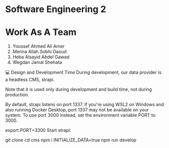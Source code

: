 # Software Engineering 2
# Work As A Team 
  1. Youssef Ahmed Ali Amer
  2. Menna Allah Sobhi Daoud
  3. Heba Alsayid Abdel Gawad
  4. Wegdan Jamal Shehata


💻 Design and Development Time
During development, our data provider is a headless CMS, strapi.

Note that it is used only during development and build time, not during production.

By default, strapi listens on port 1337. If you're using WSL2 on Windows and also running Docker Desktop, port 1337 may not be available on your system. To use port 3000 instead, set the environment variable PORT to 3000.

export PORT=3300
Start strapi:

git clone
cd cms
npm i
INITIALIZE_DATA=true npm run develop
  

